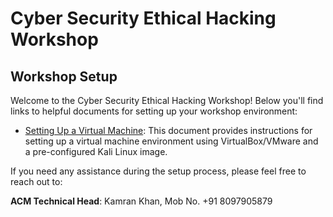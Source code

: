 # Cyber Security Ethical Hacking Workshop

## Workshop Setup

Welcome to the Cyber Security Ethical Hacking Workshop! Below you'll find links to helpful documents for setting up your workshop environment:

- [Setting Up a Virtual Machine](setup_vm_document.md): This document provides instructions for setting up a virtual machine environment using VirtualBox/VMware and a pre-configured Kali Linux image.


If you need any assistance during the setup process, please feel free to reach out to:

**ACM Technical Head**: Kamran Khan, Mob No. +91 8097905879
